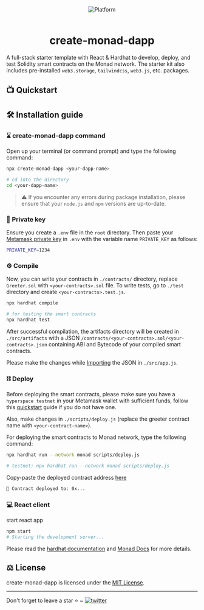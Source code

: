 

<div align="center">
    <img src="https://res.cloudinary.com/delg5k1gs/image/upload/v1708035198/daic/n/b5121cb2-0fcd-4ffd-ba92-a744f967dd3b/monad__a_parallelized_evm_layer_1_at_hyper_speed.png" alt="Platform">
</div><br>
<h1 align="center">create-monad-dapp</h1>

A full-stack starter template with React & Hardhat to develop, deploy, and test Solidity smart contracts on the Monad network. The starter kit also includes pre-installed `web3.storage`, `tailwindcss`, `web3.js`, etc. packages.

## 📺 Quickstart

<!-- <div align="center">
  <img src="/demo.gif" />
</div> -->

## 🛠️ Installation guide

### ⌛️ create-monad-dapp command

Open up your terminal (or command prompt) and type the following command:

```sh
npx create-monad-dapp <your-dapp-name>

# cd into the directory
cd <your-dapp-name>
```

> ⚠️ If you encounter any errors during package installation, please ensure that your `node.js` and `npm` versions are up-to-date.

### 🔑 Private key

Ensure you create a `.env` file in the `root` directory. Then paste your [Metamask private key](https://metamask.zendesk.com/hc/en-us/articles/360015289632-How-to-export-an-account-s-private-key) in `.env` with the variable name `PRIVATE_KEY` as follows:

```sh
PRIVATE_KEY=1234
```

### ⚙️ Compile

Now, you can write your contracts in `./contracts/` directory, replace `Greeter.sol` with `<your-contracts>.sol` file. To write tests, go to `./test` directory and create `<your-contracts>.test.js`.

```sh
npx hardhat compile

# for testing the smart contracts
npx hardhat test
```

After successful compilation, the artifacts directory will be created in `./src/artifacts` with a JSON `/contracts/<your-contracts>.sol/<your-contracts>.json` containing ABI and Bytecode of your compiled smart contracts.

Please make the changes while [Importing](https://github.com/Kali-Decoder/create-monad-dapp/blob/main/src/App.js#L32) the JSON in `./src/app.js`.

### ⛓️ Deploy

Before deploying the smart contracts, please make sure you have a `hyperspace testnet` in your Metamask wallet with sufficient funds, follow this [quickstart](https://github.com/filecoin-project/testnet-hyperspace#quickstart) guide if you do not have one.

Also, make changes in `./scripts/deploy.js` (replace the greeter contract name with `<your-contract-name>`).

For deploying the smart contracts to Monad network, type the following command:

```sh
npx hardhat run --network monad scripts/deploy.js

# testnet: npx hardhat run --network monad scripts/deploy.js
```

Copy-paste the deployed contract address [here](https://github.com/Kali-Decoder/create-monad-dapp/blob/main/src/App.js#L32)

```sh
📜 Contract deployed to: 0x...
```

### 💻 React client

start react app

```sh
npm start
# Starting the development server...
```

Please read the [hardhat documentation](https://hardhat.org/hardhat-runner/docs/getting-started#quick-start) and [Monad Docs](https://www.monad.xyz/ecosystem) for more details.

## ⚖️ License

create-monad-dapp is licensed under the [MIT License](https://github.com/Kali-Decoder/create-monad-dapp/blob/main/LICENSE).

<hr>
Don't forget to leave a star ⭐️ ~ <a href="https://x.com/itsNikku876" target="_blank"><img src="https://img.shields.io/twitter/follow/itsNikku876?style=social" alt="twitter" /></a>